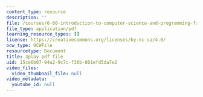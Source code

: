 ```yaml
---
content_type: resource
description: ''
file: /courses/6-00-introduction-to-computer-science-and-programming-fall-2008/15ce6b0794a29c7cf36b081efd5da7e2_2q--tAPkVXI.pdf
file_type: application/pdf
learning_resource_types: []
license: https://creativecommons.org/licenses/by-nc-sa/4.0/
ocw_type: OCWFile
resourcetype: Document
title: 3play pdf file
uid: 15ce6b07-94a2-9c7c-f36b-081efd5da7e2
video_files:
  video_thumbnail_file: null
video_metadata:
  youtube_id: null
---
```

